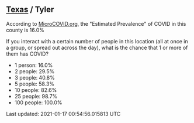 
## [Texas](/united-states/texas) / Tyler

According to [MicroCOVID.org](http://microcovid.org),
the "Estimated Prevalence" of COVID in this county is 16.0%

If you interact with a certain number of people in this location
(all at once in a group, or spread out across the day), what is the chance that
1 or more of them has COVID?

- 1 person: 16.0%
- 2 people: 29.5%
- 3 people: 40.8%
- 5 people: 58.3%
- 10 people: 82.6%
- 25 people: 98.7%
- 100 people: 100.0%

Last updated: 2021-01-17 00:54:56.015813 UTC

